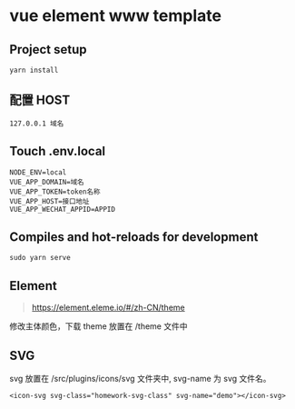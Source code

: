 # vue element www template

## Project setup

```
yarn install
```

## 配置 HOST

```
127.0.0.1 域名
```

## Touch .env.local

```
NODE_ENV=local
VUE_APP_DOMAIN=域名
VUE_APP_TOKEN=token名称
VUE_APP_HOST=接口地址
VUE_APP_WECHAT_APPID=APPID
```

## Compiles and hot-reloads for development

```
sudo yarn serve
```

## Element

> https://element.eleme.io/#/zh-CN/theme

修改主体颜色，下载 theme 放置在 /theme 文件中

## SVG

svg 放置在 /src/plugins/icons/svg 文件夹中, svg-name 为 svg 文件名。

```
<icon-svg svg-class="homework-svg-class" svg-name="demo"></icon-svg>
```
